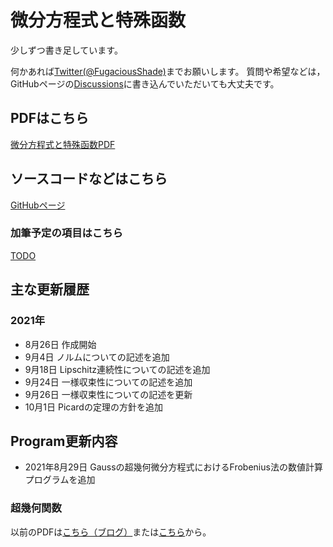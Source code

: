 # 微分方程式と特殊函数
少しずつ書き足しています。

何かあれば[Twitter(@FugaciousShade)](https://twitter.com/FugaciousShade)までお願いします。
質問や希望などは，GitHubページの[Discussions](https://github.com/ephemeralshade/SpecialFunction/discussions)に書き込んでいただいても大丈夫です。

## PDFはこちら
[微分方程式と特殊函数PDF](/main/SpecialFunction.pdf)

## ソースコードなどはこちら
[GitHubページ](https://github.com/ephemeralshade/SpecialFunction)

### 加筆予定の項目はこちら
[TODO](main/todo.md)

## 主な更新履歴
### 2021年
- 8月26日
作成開始
- 9月4日
ノルムについての記述を追加
- 9月18日
Lipschitz連続性についての記述を追加
- 9月24日
一様収束性についての記述を追加
- 9月26日
一様収束性についての記述を更新
- 10月1日
Picardの定理の方針を追加

## Program更新内容
- 2021年8月29日
Gaussの超幾何微分方程式におけるFrobenius法の数値計算プログラムを追加

### 超幾何関数
以前のPDFは[こちら（ブログ）](https://fugaciousshade.blogspot.com/2021/05/HypergeometricFunction-PDF.html)または[こちら](OldFile/HypergeometricFunction.pdf)から。
